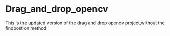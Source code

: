 # Drag_and_drop_opencv
This is the updated version of the drag and drop opencv project,without the findpostion method
